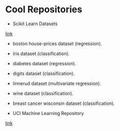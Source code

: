 # Cool Repositories


- Scikit Learn Datasets

[link](https://scikit-learn.org/stable/datasets/index.html)
  - boston house-prices dataset (regression).
  - iris dataset (classification).
  - diabetes dataset (regression).
  - digits dataset (classification).
  - linnerud dataset (multivariate regression).
  - wine dataset (classification).
  - breast cancer wisconsin dataset (classification).
  
- UCI Machine Learning Repository

[link](https://archive.ics.uci.edu/ml/datasets.php)
